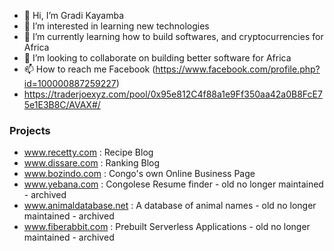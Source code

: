 - 👋 Hi, I’m Gradi Kayamba
- 👀 I’m interested in learning new technologies 
- 🌱 I’m currently learning how to build softwares, and cryptocurrencies for Africa
- 💞️ I’m looking to collaborate on building better software for Africa
- 📫 How to reach me Facebook (https://www.facebook.com/profile.php?id=100000887259227)
- https://traderjoexyz.com/pool/0x95e812C4f88a1e9Ff350aa42a0B8FcE75e1E3B8C/AVAX#/

### Projects
- www.recetty.com : Recipe Blog
- www.dissare.com : Ranking Blog
- www.bozindo.com : Congo's own Online Business Page
- www.yebana.com : Congolese Resume finder - old no longer maintained - archived
- www.animaldatabase.net : A database of animal names - old no longer maintained - archived
- www.fiberabbit.com : Prebuilt Serverless Applications - old no longer maintained - archived

<!---
gradikay/gradikay is a ✨ special ✨ repository because its `README.md` (this file) appears on your GitHub profile.
You can click the Preview link to take a look at your changes.
--->
